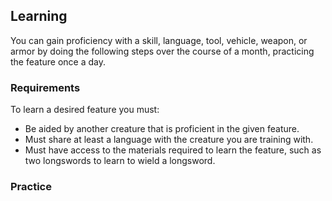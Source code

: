 ## Learning
You can gain proficiency with a skill, language, tool, vehicle, weapon, or armor by doing the following steps over the course of a month, practicing the feature once a day.

### Requirements
To learn a desired feature you must:
- Be aided by another creature that is proficient in the given feature.
- Must share at least a language with the creature you are training with.
- Must have access to the materials required to learn the feature, such as two longswords to learn to wield a longsword.

### Practice
